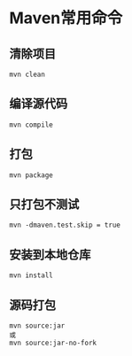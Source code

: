 # Maven常用命令

## 清除项目
``` mvn
mvn clean
```

## 编译源代码
``` mvn
mvn compile
```

## 打包
``` mvn
mvn package
```

## 只打包不测试
``` mvn
mvn -dmaven.test.skip = true
```

## 安装到本地仓库
``` mvn
mvn install
```

## 源码打包
``` mvn
mvn source:jar
或
mvn source:jar-no-fork
```